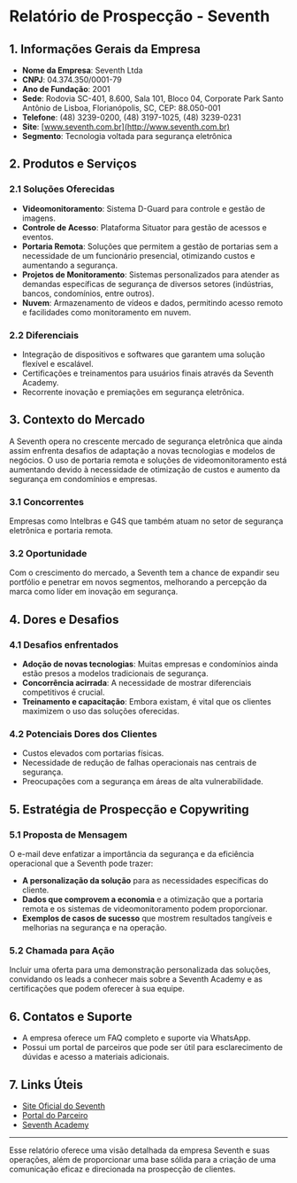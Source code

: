 # Relatório de Prospecção - Seventh

## 1. Informações Gerais da Empresa
- **Nome da Empresa**: Seventh Ltda
- **CNPJ**: 04.374.350/0001-79
- **Ano de Fundação**: 2001
- **Sede**: Rodovia SC-401, 8.600, Sala 101, Bloco 04, Corporate Park Santo Antônio de Lisboa, Florianópolis, SC, CEP: 88.050-001
- **Telefone**: (48) 3239-0200, (48) 3197-1025, (48) 3239-0231
- **Site**: [www.seventh.com.br](http://www.seventh.com.br)
- **Segmento**: Tecnologia voltada para segurança eletrônica

## 2. Produtos e Serviços
### 2.1 Soluções Oferecidas
- **Videomonitoramento**: Sistema D-Guard para controle e gestão de imagens.
- **Controle de Acesso**: Plataforma Situator para gestão de acessos e eventos.
- **Portaria Remota**: Soluções que permitem a gestão de portarias sem a necessidade de um funcionário presencial, otimizando custos e aumentando a segurança.
- **Projetos de Monitoramento**: Sistemas personalizados para atender as demandas específicas de segurança de diversos setores (indústrias, bancos, condomínios, entre outros).
- **Nuvem**: Armazenamento de vídeos e dados, permitindo acesso remoto e facilidades como monitoramento em nuvem.

### 2.2 Diferenciais
- Integração de dispositivos e softwares que garantem uma solução flexível e escalável.
- Certificações e treinamentos para usuários finais através da Seventh Academy.
- Recorrente inovação e premiações em segurança eletrônica.

## 3. Contexto do Mercado
A Seventh opera no crescente mercado de segurança eletrônica que ainda assim enfrenta desafios de adaptação a novas tecnologias e modelos de negócios. O uso de portaria remota e soluções de videomonitoramento está aumentando devido à necessidade de otimização de custos e aumento da segurança em condomínios e empresas.

### 3.1 Concorrentes
Empresas como Intelbras e G4S que também atuam no setor de segurança eletrônica e portaria remota.

### 3.2 Oportunidade
Com o crescimento do mercado, a Seventh tem a chance de expandir seu portfólio e penetrar em novos segmentos, melhorando a percepção da marca como líder em inovação em segurança.

## 4. Dores e Desafios
### 4.1 Desafios enfrentados
- **Adoção de novas tecnologias**: Muitas empresas e condomínios ainda estão presos a modelos tradicionais de segurança.
- **Concorrência acirrada**: A necessidade de mostrar diferenciais competitivos é crucial.
- **Treinamento e capacitação**: Embora existam, é vital que os clientes maximizem o uso das soluções oferecidas.

### 4.2 Potenciais Dores dos Clientes
- Custos elevados com portarias físicas.
- Necessidade de redução de falhas operacionais nas centrais de segurança.
- Preocupações com a segurança em áreas de alta vulnerabilidade.

## 5. Estratégia de Prospecção e Copywriting
### 5.1 Proposta de Mensagem
O e-mail deve enfatizar a importância da segurança e da eficiência operacional que a Seventh pode trazer:

- **A personalização da solução** para as necessidades específicas do cliente.
- **Dados que comprovem a economia** e a otimização que a portaria remota e os sistemas de videomonitoramento podem proporcionar.
- **Exemplos de casos de sucesso** que mostrem resultados tangíveis e melhorias na segurança e na operação.

### 5.2 Chamada para Ação
Incluir uma oferta para uma demonstração personalizada das soluções, convidando os leads a conhecer mais sobre a Seventh Academy e as certificações que podem oferecer à sua equipe.

## 6. Contatos e Suporte
- A empresa oferece um FAQ completo e suporte via WhatsApp.
- Possui um portal de parceiros que pode ser útil para esclarecimento de dúvidas e acesso a materiais adicionais.

## 7. Links Úteis
- [Site Oficial do Seventh](http://www.seventh.com.br)
- [Portal do Parceiro](https://novidades.seventh.com.br/portal-do-parceiro)
- [Seventh Academy](https://www.seventh.com.br/academy)

---

Esse relatório oferece uma visão detalhada da empresa Seventh e suas operações, além de proporcionar uma base sólida para a criação de uma comunicação eficaz e direcionada na prospecção de clientes.